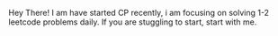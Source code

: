 Hey There!
I am have started CP recently, i am focusing on solving 1-2 leetcode problems daily. If you are stuggling to start, start with me.
